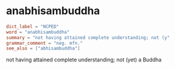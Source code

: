 # anabhisambuddha

``` toml
dict_label = "NCPED"
word = "anabhisambuddha"
summary = "not having attained complete understanding; not (y"
grammar_comment = "neg. mfn."
see_also = ["abhisambuddha"]
```

not having attained complete understanding; not (yet) a Buddha

